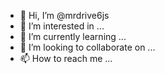 - 👋 Hi, I’m @mrdrive6js
- 👀 I’m interested in ...
- 🌱 I’m currently learning ...
- 💞️ I’m looking to collaborate on ...
- 📫 How to reach me ...

<!---
mrdrive6js/mrdrive6js is a ✨ special ✨ repository because its `README.md` (this file) appears on your GitHub profile.
You can click the Preview link to take a look at your changes.
--->

